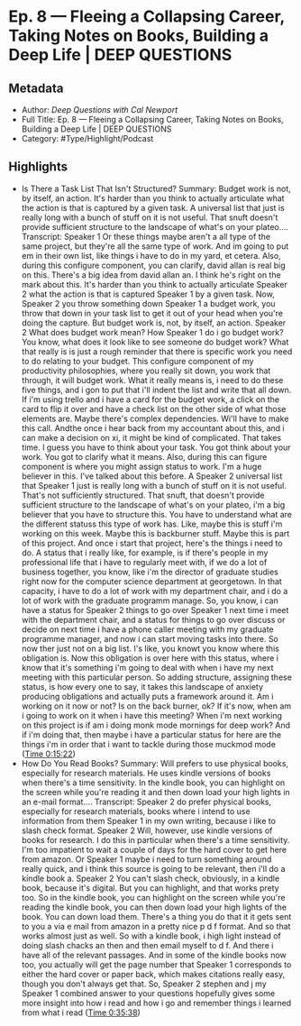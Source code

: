 # Ep. 8 —  Fleeing a Collapsing Career, Taking Notes on Books, Building a Deep Life | DEEP QUESTIONS

## Metadata

* Author: *Deep Questions with Cal Newport*
* Full Title: Ep. 8 —  Fleeing a Collapsing Career, Taking Notes on Books, Building a Deep Life | DEEP QUESTIONS
* Category: #Type/Highlight/Podcast

## Highlights

* Is There a Task List That Isn't Structured?
  Summary:
  Budget work is not, by itself, an action. It's harder than you think to actually articulate what the action is that is captured by a given task. A universal list that just is really long with a bunch of stuff on it is not useful. That snuft doesn't provide sufficient structure to the landscape of what's on your plateo....
  Transcript:
  Speaker 1
  Or these things maybe aren't a all type of the same project, but they're all the same type of work. And im going to put em in their own list, like things i have to do in my yard, et cetera. Also, during this configure component, you can clarify, david allan is real big on this. There's a big idea from david allan an. I think he's right on the mark about this. It's harder than you think to actually articulate
  Speaker 2
  what the action is that is captured
  Speaker 1
  by a given task. Now,
  Speaker 2
  you throw something down
  Speaker 1
  a budget work, you throw that down in your task list to get it out of your head when you're doing the capture. But budget work is, not, by itself, an action.
  Speaker 2
  What does budget work mean? How
  Speaker 1
  do i go budget work? You know, what does it look like to see someone do budget work? What that really is is just a rough reminder that there is specific work you need to do relating to your budget. This configure component of my productivity philosophies, where you really sit down, you work that through, it will budget work. What it really means is, i need to do these five things, and i gon to put that i'll indent the list and write that all down. If i'm using trello and i have a card for the budget work, a click on the card to flip it over and have a check list on the other side of what those elements are. Maybe there's complex dependencies. Wi'll have to make this call. Andthe once i hear back from my accountant about this, and i can make a decision on xi, it might be kind of complicated. That takes time. I guess you have to think about your task. You got think about your work. You got to clarify what it means. Also, during this can figure component is where you might assign status to work. I'm a huge believer in this. I've talked about this before. A
  Speaker 2
  universal list that
  Speaker 1
  just is really long with a bunch of stuff on it is not useful. That's not sufficiently structured. That snuft, that doesn't provide sufficient structure to the landscape of what's on your plateo, i'm a big believer that you have to structure this. You have to understand what are the different statuss this type of work has. Like, maybe this is stuff i'm working on this week. Maybe this is backburner stuff. Maybe this is part of this project. And once i start that project, here's the things i need to do. A status that i really like, for example, is if there's people in my professional life that i have to regularly meet with, if we do a lot of business together, you know, like i'm the director of graduate studies right now for the computer science department at georgetown. In that capacity, i have to do a lot of work with my department chair, and i do a lot of work with the graduate programm manage. So, you know, i can have a status for
  Speaker 2
  things to go over
  Speaker 1
  next time i meet with the department chair, and a status for things to go over discuss or decide on next time i have a phone caller meeting with my graduate programme manager, and now i can start moving tasks into there. So now ther just not on a big list. I's like, you knowt you know where this obligation is. Now this obligation is over here with this status, where i know that it's something i'm going to deal with when i have my next meeting with this particular person. So adding structure, assigning these status, is how every one to say, it takes this landscape of anxiety producing obligations and actually puts a framework around it. Am i working on it now or not? Is on the back burner, ok? If it's now, when am i going to work on it when i have this meeting? When i'm next working on this project is if am i doing monk mode mornings for deep work? And if i'm doing that, then maybe i have a particular status for here are the things i'm in order that i want to tackle during those muckmod mode ([Time 0:15:22](https://share.snipd.com/snip/7fdc8546-5cf7-4fe3-8e3c-360e52754d70))
* How Do You Read Books?
  Summary:
  Will prefers to use physical books, especially for research materials. He uses kindle versions of books when there's a time sensitivity. In the kindle book, you can highlight on the screen while you're reading it and then down load your high lights in an e-mail format....
  Transcript:
  Speaker 2
  do prefer physical books, especially for research materials, books where i intend to use information from them
  Speaker 1
  in my own writing, because i like to slash check format.
  Speaker 2
  Will, however, use kindle versions of books for research. I do this in particular when there's a time sensitivity. I'm too impatient to wait a couple of days for the hard cover to get here from amazon. Or
  Speaker 1
  maybe i need to turn something around really quick, and i think this source is going to be relevant, then i'll do a kindle book a.
  Speaker 2
  You can't slash check, obviously, in a kindle book, because it's digital. But you can highlight, and that works prety too. So in the kindle book, you can highlight on the screen while you're reading the kindle book, you can then down load your high lights of the book. You can down load them. There's a thing you do that it it gets sent to you a via e mail from amazon in a pretty nice p d f format. And so that works almost just as well. So with a kindle book, i high light instead of doing slash chacks an then and then email myself to d f. And there i have all of the relevant passages. And in some of the kindle books now too, you actually will get the page number that
  Speaker 1
  corresponds to either the hard cover or paper back, which makes citations really easy, though you don't always get that. So,
  Speaker 2
  stephen and j my
  Speaker 1
  combined answer to your questions hopefully gives some more insight into how i read and how i go and remember things i learned from what i read ([Time 0:35:38](https://share.snipd.com/snip/1cfb3c29-e409-4278-8caa-3ea53e731a39))
